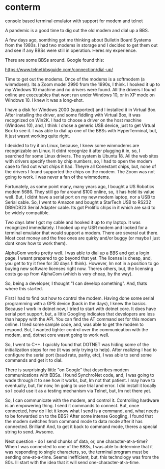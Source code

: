 # conterm
console based terminal emulator with support for modem and telnet

A pandemic is a good time to dig out the old modem and dial up a BBS.

A few days ago, somthing got me thinking about Bulletin Board Systems from the 1980s. I had two modems in storage and I decided to get them out and see if any BBSs were still in operation. Heres my experience.

There are some BBSs around. Google found this:

https://www.telnetbbsguide.com/connection/dial-up/

Time to get out the modems. Once of the modems is a softmodem (a winmdoem). Its a Zoom model 2990 from the 1990s, I think. I hooked it up to my Windows 10 machine and no drivers were found. All the drivers I found online are executables that wont run under Windows 10, or in XP mode on Windows 10. I knew it was a long-shot. 

I have a disk for Windows 2000 (supported) and I installed it in Virtual Box. After installing the driver, and some fiddling with Virtual Box, it was recognized on Win2K. I had to choose a driver on the host machine (Windows 10), and, I think I chose a generic USB device, just to get Virtual Box to see it. I was able to dial up one of the BBSs with HyperTerminal, but, it just wasnt working quite right.

I decided to try it on Linux, because, I knew some winmodems are recognizable on Linux. It didnt recognize it after plugging it in, so, I searched for some Linux drivers. The system is Ubuntu 18. All the web sites with drivers specify them by chip numbers, so, I had to open the modem case to find out what chips it had. Theyre all Conextant chips, but, none of the drivers I found supported the chips on the modem. The Zoom was not going to work. I was never a fan of the winmodems.

Fortunately, as some point many, many years ago, I bought a US Robotics modem 5686. They still go for around $100 online, so, it  has held its value well. But, I didnt have a serial port on my new modem laptop, nor a USB to Serial cable. So, I went to Amazon and bought a StarTech USB to RS232 DB9/DB23 Serial Adapter cable. Its got Prolific chips in it which are said to be widely compatible.

Two days later I got my cable and hooked it up to my laptop. It was recognized immediately. I hooked up my USR modem and looked for a terminal emulator that would support a modem. There are several out there. Most cost money and the free ones are quirky and/or buggy (or maybe I just dont know how to work them).

AlphaCom works pretty well. I was able to dial up a BBS and get a login page. I wasnt prepared to go beyond that yet. The license is cheap, and, you get to try it free for 30 days (I think). However, Im not in a position to go buying new software licenses right now. Theres others, but, the licensing costs go up from AlphaCom (which is very cheap, by the way).

So, being a developer, I thought "I can develop something". And, thats where this started.

First I had to find out how to control the modem. Having done some serial programming with a GPS device (back in the days), I knew the basics. Because I work in dotnet now, I tried to start with dotnet core. It does have serial port support, but, a little Googling indicates that developers are less than happy with the API. You can find the AT command set for this modem online. I tried some sample code, and, was able to get the modem to respond. But, I wanted tighter control over the communication with the modem, and, dotnet core wasnt going to work well.

So, I went to C++. I quickly found that DOTNET was hiding some of the initialization steps for me (it was only trying to help). After realizing I had to configure the serial port (baud rate, parity, etc), I was able to send some commands and get it to dial.

There is surprisingly little "on Google" that describes modem communications with BBSs. I found SynchroNet code, and, I was going to wade through it to see how it works, but, Im not that patient. I may have to eventually, but, for now, Im going to use trial and error. I did install it locally so I could use it as a testing mechanism via Telnet, but, Im not there yet.

So, I can communicate with the modem, and control it. Controlling hardware is an empowering thing. I send it commands to connect. But, once connected, how do I let it know what I send is a command, and, what needs to be forwarded on to the BBS? After some intense Googling, I found that the modem switches from command mode to data mode after it has connected. Brilliant! And, to get it back to command mode, theres a special string to send. Awsome.

Next question - do I send chunks of data, or, one character-at-a-time? When I was connected to one of the BBSs, I was able to determine that it was responding to single characters, so, the terminal program must be sending one-at-a-time. Seems inefficient, but, this technology was from the 80s. Ill start with the idea that it will send one-character-at-a-time.

